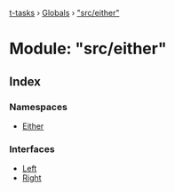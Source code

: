 [t-tasks](../README.md) › [Globals](../globals.md) › ["src/either"](_src_either_.md)

# Module: "src/either"

## Index

### Namespaces

* [Either](_src_either_.either.md)

### Interfaces

* [Left](../interfaces/_src_either_.left.md)
* [Right](../interfaces/_src_either_.right.md)
